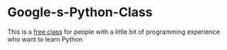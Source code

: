 # Google-s-Python-Class
This is a [free class](https://developers.google.com/edu/python) for people with a little bit of programming experience who want to learn Python
